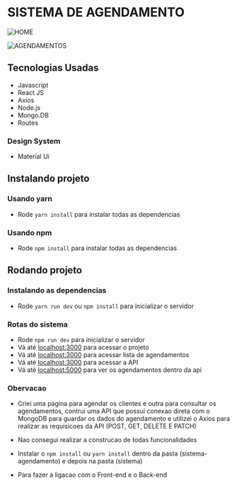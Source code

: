 # SISTEMA DE AGENDAMENTO

![HOME](https://user-images.githubusercontent.com/78566330/182992611-fc52e9ea-22fd-495c-9c63-abf639c76b58.png)

![AGENDAMENTOS](https://user-images.githubusercontent.com/78566330/182993244-1bf3c95b-40e5-495e-b664-30fe3967f0a6.png)


## Tecnologias Usadas

- Javascript
- React JS
- Axios
- Node.js
- Mongo.DB
- Routes

### Design System

- Material Ui

## Instalando projeto

### Usando yarn

- Rode `yarn install` para instalar todas as dependencias

### Usando npm

- Rode `npm install` para instalar todas as dependencias

## Rodando projeto

### Instalando as dependencias

- Rode `yarn run dev` ou `npm install` para inicializar o servidor

### Rotas do sistema

- Rode `npm run dev` para inicializar o servidor
- Vá até [localhost:3000](http://localhost:3000/home) para acessar o projeto
- Vá até [localhost:3000](http://localhost:3000/agendamentos) para acessar lista de agendamentos
- Vá até [localhost:3000](http://localhost:5000) para acessar a API
- Vá até [localhost:5000](http://localhost:5000/agendamentos) para ver os agendamentos dentro da api

### Obervacao

- Criei uma pagina para agendar os clientes e outra para consultar os agendamentos, contrui uma API que possui conexao direta com o MongoDB para guardar os dados do agendamento e utilizei o Axios para realizar as requisicoes da API (POST, GET, DELETE E PATCH)
- Nao consegui realizar a construcao de todas funcionalidades

- Instalar o `npm install` ou `yarn install` dentro da pasta (sistema-agendamento) e depois na pasta (sistema)
- Para fazer a ligacao com o Front-end e o Back-end
